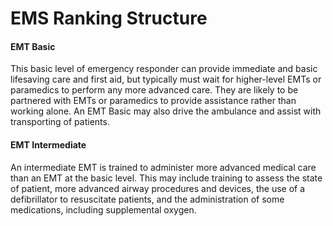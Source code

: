 # EMS Ranking Structure

<!-- tabs:start -->

#### **EMT Basic**

This basic level of emergency responder can provide immediate and basic lifesaving care and first aid, but typically must wait for higher-level EMTs or paramedics to perform any more advanced care. They are likely to be partnered with EMTs or paramedics to provide assistance rather than working alone. An EMT Basic may also drive the ambulance and assist with transporting of patients.

#### **EMT Intermediate**

An intermediate EMT is trained to administer more advanced medical care than an EMT at the basic level. This may include training to assess the state of patient, more advanced airway procedures and devices, the use of a defibrillator to resuscitate patients, and the administration of some medications, including supplemental oxygen.

<!-- tabs:end -->

